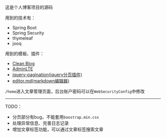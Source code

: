 这是个人博客项目的源码

用到的技术有：
- Spring Boot
- Spring Security
- thymeleaf 
- jooq

用到的模板、插件：
- [Clean Blog](http://startbootstrap.com/template-overviews/clean-blog/)
- [AdminLTE](https://github.com/almasaeed2010/AdminLTE)
- [jquery-pagination(jquery分页插件)](https://github.com/Alex-xd/jquery-pagination)
- [editor.md(markdown编辑器)](https://github.com/pandao/editor.md)


`/home`进入文章管理页面，后台账户密码可以在`WebSecurityConfig`中修改

---

TODO：
- 分页部分有bug，不能套用`boostrap.min.css`
- 处理异常信息、完善日志记录
- 增加文章标签功能，可以通过文章标签搜索文章
